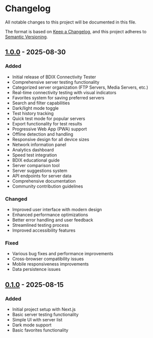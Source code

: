 # Changelog

All notable changes to this project will be documented in this file.

The format is based on [Keep a Changelog](https://keepachangelog.com/en/1.0.0/),
and this project adheres to [Semantic Versioning](https://semver.org/spec/v2.0.0.html).

## [1.0.0] - 2025-08-30

### Added
- Initial release of BDIX Connectivity Tester
- Comprehensive server testing functionality
- Categorized server organization (FTP Servers, Media Servers, etc.)
- Real-time connectivity testing with visual indicators
- Favorites system for saving preferred servers
- Search and filter capabilities
- Dark/light mode toggle
- Test history tracking
- Quick test mode for popular servers
- Export functionality for test results
- Progressive Web App (PWA) support
- Offline detection and handling
- Responsive design for all device sizes
- Network information panel
- Analytics dashboard
- Speed test integration
- BDIX educational guide
- Server comparison tool
- Server suggestions system
- API endpoints for server data
- Comprehensive documentation
- Community contribution guidelines

### Changed
- Improved user interface with modern design
- Enhanced performance optimizations
- Better error handling and user feedback
- Streamlined testing process
- Improved accessibility features

### Fixed
- Various bug fixes and performance improvements
- Cross-browser compatibility issues
- Mobile responsiveness improvements
- Data persistence issues

## [0.1.0] - 2025-08-15

### Added
- Initial project setup with Next.js
- Basic server testing functionality
- Simple UI with server list
- Dark mode support
- Basic favorites functionality

[1.0.0]: https://github.com/zahidhasantonmoy/bdix-tester/releases/tag/v1.0.0
[0.1.0]: https://github.com/zahidhasantonmoy/bdix-tester/releases/tag/v0.1.0